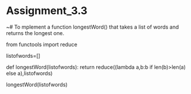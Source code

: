 # Assignment_3.3
~# To mplement a function longestWord() that takes a list of words and returns the longest one.

from functools import reduce

listofwords=[]

def longestWord(listofwords):
    return reduce((lambda a,b:b if len(b)>len(a) else a),listofwords)

longestWord(listofwords)
